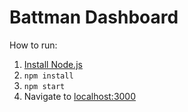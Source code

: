 # Battman Dashboard
How to run:  
1. [Install Node.js](https://nodejs.org/en/download/)  
2. `npm install`
3. `npm start`  
4. Navigate to [localhost:3000](http://localhost:3000)  
